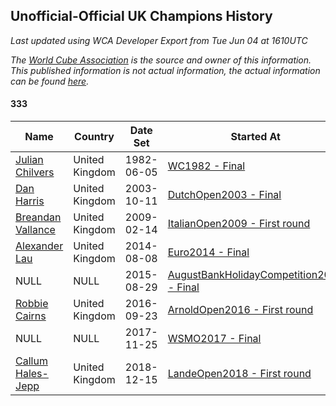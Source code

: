 ## Unofficial-Official UK Champions History

*Last updated using WCA Developer Export from Tue Jun 04 at 1610UTC*

*The [World Cube Association](https://www.worldcubeassociation.org) is the source and owner of this information. This published information is not actual information, the actual information can be found [here](https://www.worldcubeassociation.org/results).*

#### 333

|Name|Country|Date Set|Started At|Ended At|Days Held|  
|--|--|--|--|--|--|  
|[Julian Chilvers](https://www.worldcubeassociation.org/persons/1982CHIL01)|United Kingdom|1982-06-05|[WC1982 - Final](https://www.worldcubeassociation.org/competitions/WC1982/results/all#e333_f)|1 year after [WC1982](https://www.worldcubeassociation.org/competitions/WC1982/results/all#e333_f)|365|  
|[Dan Harris](https://www.worldcubeassociation.org/persons/2003HARR01)|United Kingdom|2003-10-11|[DutchOpen2003 - Final](https://www.worldcubeassociation.org/competitions/DutchOpen2003/results/all#e333_f)|1 year after [BelgianOpen2008](https://www.worldcubeassociation.org/competitions/BelgianOpen2008/results/all#e333_f)|1942|  
|[Breandan Vallance](https://www.worldcubeassociation.org/persons/2007VALL01)|United Kingdom|2009-02-14|[ItalianOpen2009 - First round](https://www.worldcubeassociation.org/competitions/ItalianOpen2009/results/all#e333_1)|1 year after [WC2013](https://www.worldcubeassociation.org/competitions/WC2013/results/all#e333_f)|1990|  
|[Alexander Lau](https://www.worldcubeassociation.org/persons/2011LAUA01)|United Kingdom|2014-08-08|[Euro2014 - Final](https://www.worldcubeassociation.org/competitions/Euro2014/results/all#e333_f)|1 year after [Euro2014](https://www.worldcubeassociation.org/competitions/Euro2014/results/all#e333_f)|365|  
|NULL|NULL|2015-08-29|[AugustBankHolidayCompetition2015 - Final](https://www.worldcubeassociation.org/competitions/AugustBankHolidayCompetition2015/results/all#e333_f)|1 year after [AugustBankHolidayCompetition2015](https://www.worldcubeassociation.org/competitions/AugustBankHolidayCompetition2015/results/all#e333_f)|366|  
|[Robbie Cairns](https://www.worldcubeassociation.org/persons/2014CAIR01)|United Kingdom|2016-09-23|[ArnoldOpen2016 - First round](https://www.worldcubeassociation.org/competitions/ArnoldOpen2016/results/all#e333_1)|1 year after [FMECuboyCalla2016](https://www.worldcubeassociation.org/competitions/FMECuboyCalla2016/results/all#e333_f)|421|  
|NULL|NULL|2017-11-25|[WSMO2017 - Final](https://www.worldcubeassociation.org/competitions/WSMO2017/results/all#e333_f)|1 year after [WSMO2017](https://www.worldcubeassociation.org/competitions/WSMO2017/results/all#e333_f)|365|  
|[Callum Hales-Jepp](https://www.worldcubeassociation.org/persons/2012HALE01)|United Kingdom|2018-12-15|[LandeOpen2018 - First round](https://www.worldcubeassociation.org/competitions/LandeOpen2018/results/all#e333_1)|Ongoing|173|  
